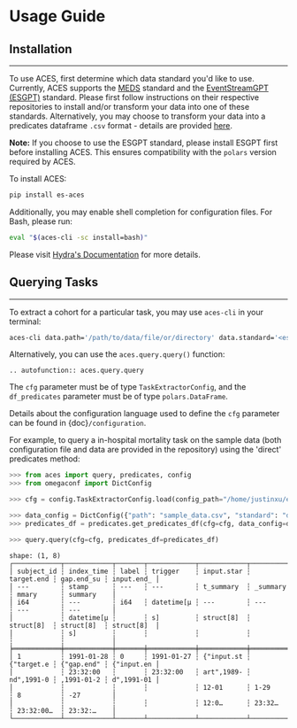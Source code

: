 # Usage Guide

## Installation

______________________________________________________________________

To use ACES, first determine which data standard you'd like to use. Currently, ACES supports the [MEDS](https://github.com/Medical-Event-Data-Standard/meds) standard and the [EventStreamGPT (ESGPT)](https://github.com/mmcdermott/EventStreamGPT) standard. Please first follow instructions on their respective repositories to install and/or transform your data into one of these standards. Alternatively, you may choose to transform your data into a predicates dataframe `.csv` format - details are provided [here](https://eventstreamaces.readthedocs.io/en/latest/predicates.html).

**Note:** If you choose to use the ESGPT standard, please install ESGPT first before installing ACES. This ensures compatibility with the `polars` version required by ACES.

To install ACES:

```bash
pip install es-aces
```

Additionally, you may enable shell completion for configuration files. For Bash, please run:

```bash
eval "$(aces-cli -sc install=bash)"
```

Please visit [Hydra's Documentation](https://hydra.cc/docs/tutorials/basic/running_your_app/tab_completion/) for more details.

## Querying Tasks

______________________________________________________________________

To extract a cohort for a particular task, you may use `aces-cli` in your terminal:

```bash
aces-cli data.path='/path/to/data/file/or/directory' data.standard='<esgpt/meds/direct>' cohort_dir='/directory/to/task/config/' cohort_name='<task_config_name>'
```

Alternatively, you can use the `aces.query.query()` function:

```{eval-rst}
.. autofunction:: aces.query.query
```

The `cfg` parameter must be of type `TaskExtractorConfig`, and the `df_predicates` parameter must be of type `polars.DataFrame`.

Details about the configuration language used to define the `cfg` parameter can be found in {doc}`/configuration`.

For example, to query a in-hospital mortality task on the sample data (both configuration file and data are provided in the repository) using the 'direct' predicates method:

```python
>>> from aces import query, predicates, config
>>> from omegaconf import DictConfig

>>> cfg = config.TaskExtractorConfig.load(config_path="/home/justinxu/esgpt/ESGPTTaskQuerying/sample_configs/inhospital-mortality.yaml")

>>> data_config = DictConfig({"path": "sample_data.csv", "standard": "direct", "ts_format": "%m/%d/%Y %H:%M"})
>>> predicates_df = predicates.get_predicates_df(cfg=cfg, data_config=data_config)

>>> query.query(cfg=cfg, predicates_df=predicates_df)
```

```plaintext
shape: (1, 8)
┌────────────┬────────────┬───────┬────────────┬────────────┬────────────┬────────────┬────────────┐
│ subject_id ┆ index_time ┆ label ┆ trigger    ┆ input.star ┆ target.end ┆ gap.end_su ┆ input.end_ │
│ ---        ┆ stamp      ┆ ---   ┆ ---        ┆ t_summary  ┆ _summary   ┆ mmary      ┆ summary    │
│ i64        ┆ ---        ┆ i64   ┆ datetime[μ ┆ ---        ┆ ---        ┆ ---        ┆ ---        │
│            ┆ datetime[μ ┆       ┆ s]         ┆ struct[8]  ┆ struct[8]  ┆ struct[8]  ┆ struct[8]  │
│            ┆ s]         ┆       ┆            ┆            ┆            ┆            ┆            │
╞════════════╪════════════╪═══════╪════════════╪════════════╪════════════╪════════════╪════════════╡
│ 1          ┆ 1991-01-28 ┆ 0     ┆ 1991-01-27 ┆ {"input.st ┆ {"target.e ┆ {"gap.end" ┆ {"input.en │
│            ┆ 23:32:00   ┆       ┆ 23:32:00   ┆ art",1989- ┆ nd",1991-0 ┆ ,1991-01-2 ┆ d",1991-01 │
│            ┆            ┆       ┆            ┆ 12-01      ┆ 1-29       ┆ 8          ┆ -27        │
│            ┆            ┆       ┆            ┆ 12:0…      ┆ 23:32…     ┆ 23:32:00…  ┆ 23:32:…    │
└────────────┴────────────┴───────┴────────────┴────────────┴────────────┴────────────┴────────────┘
```

